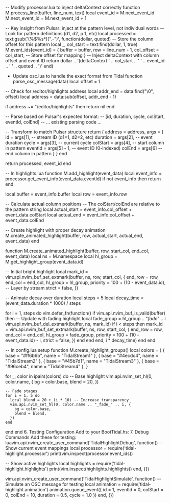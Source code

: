 -- Modify processor.lua to inject deltaContext correctly
function M.process_line(buffer, line_num, text)
  local event_id = M.next_event_id
  M.next_event_id = M.next_event_id + 1
  
  -- Key insight from Pulsar: inject at the pattern level, not individual words
  -- Look for pattern definitions (d1, d2, p 1, etc)
  local processed = text:gsub('(%$%s*)(".-")', function(dollar, quoted)
    -- Store the column offset for this pattern
    local _, col_start = text:find(dollar, 1, true)
    M.event_ids[event_id] = {
      buffer = buffer,
      row = line_num - 1,
      col_offset = col_start,  -- Store offset for mapping
    }
    -- Inject deltaContext with column offset and event ID
    return dollar .. '(deltaContext ' .. col_start .. ' ' .. event_id .. ' ' .. quoted .. ')'
  end)

  - Update osc.lua to handle the exact format from Tidal
function parse_osc_message(data)
  local offset = 1
  
  -- Check for /editor/highlights address
  local addr_end = data:find("\0", offset)
  local address = data:sub(offset, addr_end - 1)
  
  if address ~= "/editor/highlights" then
    return nil
  end
  
  -- Parse based on Pulsar's expected format:
  -- [id, duration, cycle, colStart, eventId, colEnd]
  -- ... existing parsing code ...
  
  -- Transform to match Pulsar structure
  return {
    address = address,
    args = {
      id = args[1],          -- stream ID (d1=1, d2=2, etc)
      duration = args[2],    -- event duration
      cycle = args[3],       -- current cycle
      colStart = args[4],    -- start column in pattern
      eventId = args[5] - 1, -- event ID (0-indexed)
      colEnd = args[6]       -- end column in pattern
    }
  }
end
  
  return processed, event_id
end

-- In highlights.lua
function M.add_highlight(event_data)
  local event_info = processor.get_event_info(event_data.eventId)
  if not event_info then return end
  
  local buffer = event_info.buffer
  local row = event_info.row
  
  -- Calculate actual column positions
  -- The colStart/colEnd are relative to the pattern string
  local actual_start = event_info.col_offset + event_data.colStart
  local actual_end = event_info.col_offset + event_data.colEnd
  
  -- Create highlight with proper decay animation
  M.create_animated_highlight(buffer, row, actual_start, actual_end, event_data)
end

function M.create_animated_highlight(buffer, row, start_col, end_col, event_data)
  local ns = M.namespace
  local hl_group = M.get_highlight_group(event_data.id)
  
  -- Initial bright highlight
  local mark_id = vim.api.nvim_buf_set_extmark(buffer, ns, row, start_col, {
    end_row = row,
    end_col = end_col,
    hl_group = hl_group,
    priority = 100 + (10 - event_data.id), -- Layer by stream
    strict = false,
  })
  
  -- Animate decay over duration
  local steps = 5
  local decay_time = (event_data.duration * 1000) / steps
  
  for i = 1, steps do
    vim.defer_fn(function()
      if vim.api.nvim_buf_is_valid(buffer) then
        -- Update with fading highlight
        local fade_group = hl_group .. "_fade_" .. i
        vim.api.nvim_buf_del_extmark(buffer, ns, mark_id)
        if i < steps then
          mark_id = vim.api.nvim_buf_set_extmark(buffer, ns, row, start_col, {
            end_row = row,
            end_col = end_col,
            hl_group = fade_group,
            priority = 100 + (10 - event_data.id) - i,
            strict = false,
          })
        end
      end
    end, i * decay_time)
  end
end

-- In config.lua setup
function M.create_highlight_groups()
  local colors = {
    { base = "#ff6b6b", name = "TidalStream1" },
    { base = "#4ecdc4", name = "TidalStream2" },
    { base = "#45b7d1", name = "TidalStream3" },
    { base = "#96ceb4", name = "TidalStream4" },
  }
  
  for _, color in ipairs(colors) do
    -- Base highlight
    vim.api.nvim_set_hl(0, color.name, {
      bg = color.base,
      blend = 20,
    })
    
    -- Fade stages
    for i = 1, 5 do
      local blend = 20 + (i * 10) -- Increase transparency
      vim.api.nvim_set_hl(0, color.name .. "_fade_" .. i, {
        bg = color.base,
        blend = blend,
      })
    end
  end
end
6. Testing Configuration
Add to your BootTidal.hs:
7. Debug Commands
Add these for testing:
luavim.api.nvim_create_user_command('TidalHighlightDebug', function()
  -- Show current event mappings
  local processor = require('tidal-highlight.processor')
  print(vim.inspect(processor.event_ids))
  
  -- Show active highlights
  local highlights = require('tidal-highlight.highlights')
  print(vim.inspect(highlights.highlights))
end, {})

vim.api.nvim_create_user_command('TidalHighlightSimulate', function()
  -- Simulate an OSC message for testing
  local animation = require('tidal-highlight.animation')
  animation.queue_event({
    id = 1,
    eventId = 0,
    colStart = 0,
    colEnd = 10,
    duration = 0.5,
    cycle = 1.0
  })
end, {})